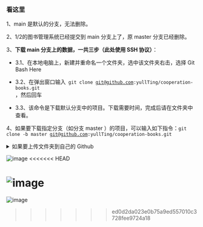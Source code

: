 ### 看这里
1、main 是默认的分支，无法删除。

2、1/2的图书管理系统已经提交到 main 分支上了，原 master 分支已经删除。

3、<b>下载 main 分支上的数据，一共三步（此处使用 SSH 协议）</b>：

- 3.1、在本地电脑上，新建并重命名一个文件夹，选中该文件夹右击，选择 Git Bash Here 

- 3.2、在弹出窗口输入<code> git clone git@github.com:yullTing/cooperation-books.git </code>，然后回车

- 3.3、该命令是下载默认分支中的项目。下载需要时间，完成后请在文件夹中查看。

4、如果要下载指定分支（如分支 master ）的项目，可以输入如下指令：<code>git clone -b master git@github.com:yullTing/cooperation-books.git</code>




<details>
  <summary>如果要上传文件夹到自己的 Github</summary>
  <pre>
  #### 另可参考教程：https://felixwang.site/archives/gitsynchronize
  <h6>

  第一步，新建并重命名文件夹（如newFile）。

  第二步，将需要上传的文件夹（或者文件）放在新建的文件夹（newFile）中。

  第三步，右击该文件夹并选择 Git Bash Here 。

  第四步，在弹出的窗口输入<code> git init </code>并回车，将该文件夹变成 Git 可管理的仓库。

  第五步，输入<code> git remote add test git@github.com:xxxx/javaCore.git </code>并回车，这条指令用来将刚刚新建的文件夹和远程仓库相关联，其中 test 是给远程仓库的命名，而git@github.com:xxxx/javaCore.git 是远程仓库的url地址。

  第六步，接着输入<code> git add . </code>并回车（注意 add 后面是空格+ .），该指令目的是把新建文件夹下（newFile）的所有文件暂存到仓库。

  第七步，输入<code> git commit -m "日志" </code>并回车，双引号中的“日志”可以随意更改，比如“第一次提交”等。

  第八步，输入<code> git push -u test master </code>，将暂存到仓库的所有文件提交到远程仓库（前面命名为test）中的 master 分支上。（如果不是第一次提交，可以不用输入 -u）上传的时间可能稍长，请耐心等待。
  </h6>
  </pre>
</details>

  ![image](https://user-images.githubusercontent.com/96578240/156734439-e6344425-bedb-4e27-8ed9-b485f78afd64.png)
<<<<<<< HEAD

  ![image](https://user-images.githubusercontent.com/96578240/156734789-17291267-37f6-4e93-8ffe-bc69a93c17b1.png)
=======
  
  ![image](https://user-images.githubusercontent.com/96578240/156734789-17291267-37f6-4e93-8ffe-bc69a93c17b1.png)
>>>>>>> ed0d2da023e0b75a9ed557010c3728fee9724a18
